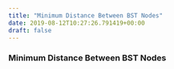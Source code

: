 ```yaml
---
title: "Minimum Distance Between BST Nodes"
date: 2019-08-12T10:27:26.791419+00:00
draft: false
---
```


### Minimum Distance Between BST Nodes
